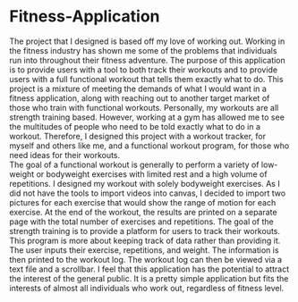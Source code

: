 # Fitness-Application
The project that I designed is based off my love of working out.  Working in the fitness industry has shown me some of the problems that individuals run into throughout their fitness adventure.  The purpose of this application is to provide users with a tool to both track their workouts and to provide users with a full functional workout that tells them exactly what to do.
This project is a mixture of meeting the demands of what I would want in a fitness application, along with reaching out to another target market of those who train with functional workouts.  Personally, my workouts are all strength training based.  However, working at a gym has allowed me to see the multitudes of people who need to be told exactly what to do in a workout.  Therefore, I designed this project with a workout tracker, for myself and others like me, and a functional workout program, for those who need ideas for their workouts.  
The goal of a functional workout is generally to perform a variety of low-weight or bodyweight exercises with limited rest and a high volume of repetitions.  I designed my workout with solely bodyweight exercises.  As I did not have the tools to import videos into canvas, I decided to import two pictures for each exercise that would show the range of motion for each exercise.  At the end of the workout, the results are printed on a separate page with the total number of exercises and repetitions.
The goal of the strength training is to provide a platform for users to track their workouts.  This program is more about keeping track of data rather than providing it.  The user inputs their exercise, repetitions, and weight.  The information is then printed to the workout log.  The workout log can then be viewed via a text file and a scrollbar.
I feel that this application has the potential to attract the interest of the general public.  It is a pretty simple application but fits the interests of almost all individuals who work out, regardless of fitness level.  

